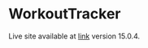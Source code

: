 # WorkoutTracker

Live site available at [link](https://wt-workout-tracker-ui.onrender.com) version 15.0.4.




